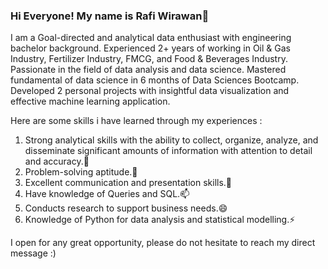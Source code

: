### Hi Everyone! My name is Rafi Wirawan👋

I am a Goal-directed and analytical data enthusiast with engineering bachelor background. Experienced 2+ years of working in Oil & Gas Industry, Fertilizer Industry, FMCG, and Food & Beverages Industry. Passionate in the field of data analysis and data science. Mastered fundamental of data science in 6 months of Data Sciences Bootcamp. Developed 2 personal projects with insightful data visualization and effective machine learning application. 

Here are some skills i have learned through my experiences :

1. Strong analytical skills with the ability to collect, organize, analyze, and disseminate significant amounts of information with attention to detail and accuracy.🌱
2. Problem-solving aptitude.👯
3. Excellent communication and presentation skills.💬
4. Have knowledge of Queries and SQL.📫
5. Conducts research to support business needs.😄
6. Knowledge of Python for data analysis and statistical modelling.⚡

I open for any great opportunity, please do not hesitate to reach my direct message :)

<!--
**rafiwirawan/rafiwirawan** is a ✨ _special_ ✨ repository because its `README.md` (this file) appears on your GitHub profile.

Here are some ideas to get you started:

- 🔭 I’m currently working on ...
- 🌱 I’m currently learning ...
- 👯 I’m looking to collaborate on ...
- 🤔 I’m looking for help with ...
- 💬 Ask me about ...
- 📫 How to reach me: ...
- 😄 Pronouns: ...
- ⚡ Fun fact: ...
-->
